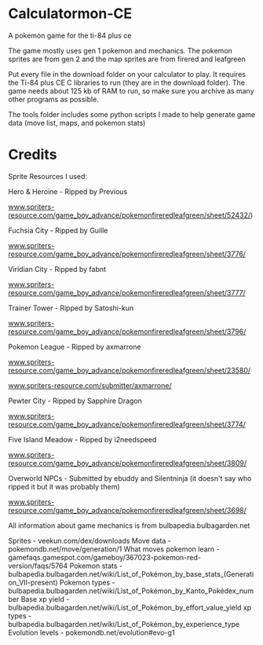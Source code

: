 # Calculatormon-CE
A pokemon game for the ti-84 plus ce

The game mostly uses gen 1 pokemon and mechanics. The pokemon sprites are from gen 2 and the map sprites are from firered and leafgreen


Put every file in the download folder on your calculator to play. It requires the Ti-84 plus CE C libraries to run (they are in the download folder). The game needs about 125 kb of RAM to run, so make sure you archive as many other programs as possible.


The tools folder includes some python scripts I made to help generate game data (move list, maps, and pokemon stats)




# Credits



Sprite Resources I used:

Hero & Heroine - Ripped by Previous

www.spriters-resource.com/game_boy_advance/pokemonfireredleafgreen/sheet/52432/)


Fuchsia City - Ripped by Guille

www.spriters-resource.com/game_boy_advance/pokemonfireredleafgreen/sheet/3776/

Viridian City - Ripped by fabnt

www.spriters-resource.com/game_boy_advance/pokemonfireredleafgreen/sheet/3777/

Trainer Tower - Ripped by Satoshi-kun

www.spriters-resource.com/game_boy_advance/pokemonfireredleafgreen/sheet/3796/

Pokemon League - Ripped by axmarrone

www.spriters-resource.com/game_boy_advance/pokemonfireredleafgreen/sheet/23580/

www.spriters-resource.com/submitter/axmarrone/

Pewter City - Ripped by Sapphire Dragon

www.spriters-resource.com/game_boy_advance/pokemonfireredleafgreen/sheet/3774/

Five Island Meadow - Ripped by i2needspeed

www.spriters-resource.com/game_boy_advance/pokemonfireredleafgreen/sheet/3809/

Overworld NPCs - Submitted by ebuddy and Silentninja (it doesn't say who ripped it but it was probably them)

www.spriters-resource.com/game_boy_advance/pokemonfireredleafgreen/sheet/3698/


  
All information about game mechanics is from bulbapedia.bulbagarden.net

Sprites - veekun.com/dex/downloads
Move data - pokemondb.net/move/generation/1
What moves pokemon learn - gamefaqs.gamespot.com/gameboy/367023-pokemon-red-version/faqs/5764
Pokemon stats - bulbapedia.bulbagarden.net/wiki/List_of_Pokémon_by_base_stats_(Generation_VII-present)
Pokemon types - bulbapedia.bulbagarden.net/wiki/List_of_Pokémon_by_Kanto_Pokédex_number
Base xp yield - bulbapedia.bulbagarden.net/wiki/List_of_Pokémon_by_effort_value_yield
xp types - bulbapedia.bulbagarden.net/wiki/List_of_Pokémon_by_experience_type
Evolution levels - pokemondb.net/evolution#evo-g1

